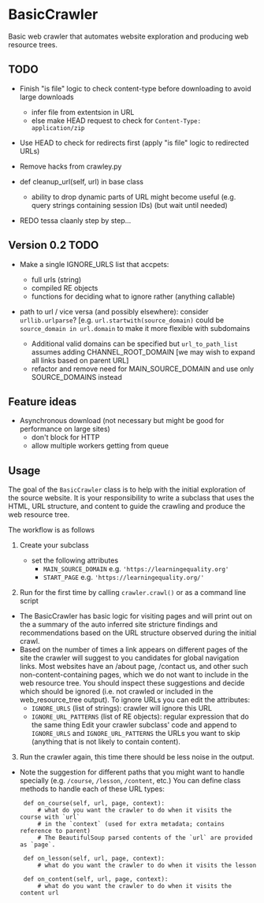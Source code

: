 # BasicCrawler
Basic web crawler that automates website exploration and producing web resource trees.



TODO
----

  - Finish "is file" logic to check content-type before downloading to avoid large downloads
     - infer file from extentsion in URL
     - else make HEAD request to check for `Content-Type: application/zip`
  - Use HEAD to check for redirects first (apply "is file" logic to redirected URLs)
  - Remove hacks from crawley.py
  - def cleanup_url(self, url) in base class
    * ability to drop dynamic parts of URL might become useful (e.g. query strings containing session IDs) (but wait until needed)

  - REDO tessa claanly step by step...



Version 0.2 TODO
----------------
* Make a single IGNORE_URLS list that accpets:
   - full urls (string)
   - compiled RE objects
   - functions for deciding what to ignore rather (anything callable)

* path to url / vice versa (and possibly elsewhere): consider `urllib.urlparse`?
 	[e.g. `url.startwith(source_domain)` could be `source_domain in url.domain` to make it more flexible with subdomains
  * Additional valid domains can be specified but `url_to_path_list` assumes adding CHANNEL_ROOT_DOMAIN
   	[we may wish to expand all links based on parent URL]
  * refactor and remove need for MAIN_SOURCE_DOMAIN and use only SOURCE_DOMAINS instead



Feature ideas
-------------
* Asynchronous download  (not necessary but might be good for performance on large sites)
  - don't block for HTTP
  - allow multiple workers getting from queue





Usage
-----
The goal of the `BasicCrawler` class is to help with the initial exploration of
the source website. It is your responsibility to write a subclass that uses the HTML,
URL structure, and content to guide the crawling and produce the web resource tree.

The workflow is as follows

1. Create your subclass
   - set the following attributes
     - `MAIN_SOURCE_DOMAIN` e.g. `'https://learningequality.org'`
     - `START_PAGE` e.g. `'https://learningequality.org/'`

2. Run for the first time by calling `crawler.crawl()` or as a command line script
  - The BasicCrawler has basic logic for visiting pages and will print out on the
    a summary of the auto inferred site stricture findings and recommendations
    based on the URL structure observed during the initial crawl.
  - Based on the number of times a link appears on different pages of the site
    the crawler will suggest to you candidates for global navigation links.
    Most websites have an /about page, /contact us,  and other such non-content-containing pages,
    which we do not want to include in the web resource tree.
    You should inspect these suggestions and decide which should be ignored
    (i.e. not crawled or included in the web_resource_tree output).
    To ignore URLs you can edit the attributes:
      - `IGNORE_URLS` (list of strings): crawler will ignore this URL
      - `IGNORE_URL_PATTERNS` (list of RE objects): regular expression that do the same thing
    Edit your crawler subclass' code and append to `IGNORE_URLS` and `IGNORE_URL_PATTERNS`
    the URLs you want to skip (anything that is not likely to contain content).

3. Run the crawler again, this time there should be less noise in the output.
  - Note the suggestion for different paths that you might want to handle specially
    (e.g. `/course`, `/lesson`, `/content`, etc.)
    You can define class methods to handle each of these URL types:

         def on_course(self, url, page, context):
             # what do you want the crawler to do when it visits the  course with `url`
             # in the `context` (used for extra metadata; contains reference to parent)
             # The BeautifulSoup parsed contents of the `url` are provided as `page`.

         def on_lesson(self, url, page, context):
             # what do you want the crawler to do when it visits the lesson

         def on_content(self, url, page, context):
             # what do you want the crawler to do when it visits the content url



